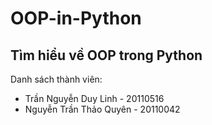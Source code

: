 # OOP-in-Python

## Tìm hiểu về OOP trong Python

Danh sách thành viên:
- Trần Nguyễn Duy Linh - 20110516
- Nguyễn Trần Thảo Quyên - 20110042
